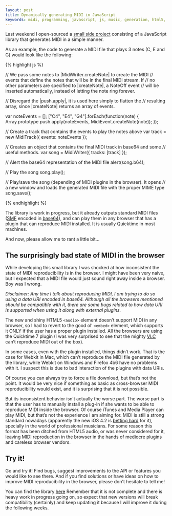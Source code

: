 ```yaml
---
layout: post
title: Dynamically generating MIDI in JavaScript
keywords: midi, programming, javascript, js, music, generation, html5, audio, browser
---
```


Last weekend I open-sourced a [small side project](https://github.com/sergi/jsmidi) consisting of a JavaScript library that generates MIDI in a simple manner.

<!--more-->

As an example, the code to generate a MIDI file that plays 3 notes (C, E and G) would look like the following:

{% highlight js %}

// We pass some notes to |MidiWriter.createNote| to create the MIDI
// events that define the notes that will be in the final MIDI stream. If
// no other parameters are specified to |createNote|, a NoteOff event
// will be inserted automatically, instead of letting the note ring forever.

// Disregard the |push.apply|, it is used here simply to flatten the
// resulting array, since |createNote| returns an array of events.

var noteEvents = [];
["C4", "E4", "G4"].forEach(function(note) {
    Array.prototype.push.apply(noteEvents, MidiEvent.createNote(note));
});

// Create a track that contains the events to play the notes above
var track = new MidiTrack({ events: noteEvents });

// Creates an object that contains the final MIDI track in base64 and some
// useful methods.
var song  = MidiWriter({ tracks: [track] });

// Alert the base64 representation of the MIDI file
alert(song.b64);

// Play the song
song.play();

// Play/save the song (depending of MIDI plugins in the browser). It opens
// a new window and loads the generated MIDI file with the proper MIME type
song.save();

{% endhighlight %}

The library is work in progress, but it already outputs standard MIDI files
([SMF](http://www.midi.org/aboutmidi/tut_midifiles.php) encoded in
[base64](http://en.wikipedia.org/wiki/Base64)), and can play them in any
browser that has a plugin that can reproduce MIDI installed. It is usually
Quicktime in most machines.

And now, please allow me to rant a little bit...

## The surprisingly bad state of MIDI in the browser

While developing this small library I was shocked at how inconsistent the state
of MIDI reproducibility is in the browser. I might have been very naive, but I
expected that a MIDI file would just sound right away inside a browser. Boy was
I wrong.

*Disclaimer: Any time I talk about reproducing MIDI, I am trying to do so using a data URI encoded in base64. Although all the browsers mentioned should be compatible with it, there are some bugs related to how data URI is supported when using it along with external plugins.*

The new and shiny HTML5 `<audio>` element doesn’t support MIDI in any browser, so I had to revert to the good ol’ `<embed>` element, which supports it ONLY if the user has a proper plugin installed. All the browsers are using the Quicktime 7 plugin (I was very surprised to see that the mighty [VLC](http://www.videolan.org) can’t reproduce MIDI out of the box).

In some cases, even with the plugin installed, things didn’t work. That is the case for Webkit in Mac, which can’t reproduce the MIDI file generated by the library, while Webkit on Windows and Firefox 4b6 have no problems with it. I suspect this is due to bad interaction of the plugins with data URIs.

Of course you can always try to force a file download, but that’s not the point. It would be very nice if something as basic as cross-browser MIDI reproducibility would exist, and it is surprising that it is not possible.

But its inconsistent behavior isn’t actually the worse part. The worse part is that the user has to manually install a plug-in if she wants to be able to reproduce MIDI inside the browser. Of course iTunes and Media Player can play MIDI, but that’s not the experience I am aiming for. MIDI is still a strong standard nowadays (apparently the new iOS 4.2 is [betting hard](http://www.engadget.com/2010/11/04/apple-introduces-midi-to-ios-4-2-ipads-the-world-oer-get-ready) for it), specially in the world of professional musicians. For some reason this format has been ditched from HTML5 audio, or was never considered for it, leaving MIDI reproduction in the browser in the hands of mediocre plugins and careless browser vendors.

## Try it!

Go and try it! Find bugs, suggest improvements to the API or features you would like to see there. And if you find solutions or have ideas on how to improve MIDI reproducibility in the browser, please don't hesitate to tell me!

You can find the library [here](https://github.com/sergi/jsmidi.) Remember that it is not complete and there is heavy work in progress going on, so expect that new versions will break compatibility (certainly) and keep updating it because I will improve it during the following weeks.
